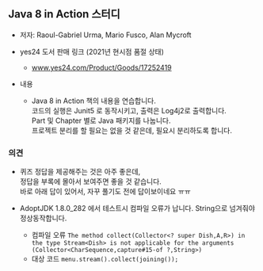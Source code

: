 ## Java 8 in Action 스터디
* 저자: Raoul-Gabriel Urma, Mario Fusco, Alan Mycroft
* yes24 도서 판매 링크 (2021년 현시점 품절 상태)
    * www.yes24.com/Product/Goods/17252419

* 내용
    * Java 8 in Action 책의 내용을 연습합니다.<br>
    코드의 실행은 Junit5 로 동작시키고, 출력은 Log4j2로 출력합니다.<br>
    Part 및 Chapter 별로 Java 패키지를 나눕니다.<br>
    프로젝트 분리를 할 필요는 없을 것 같은데, 필요시 분리하도록 합니다.
    
### 의견
* 퀴즈 정답을 제공해주는 것은 아주 좋은데,<br>정답을 부록에 몰아서 보여주면 좋을 것 같습니다.<br>바로 아래 답이 있어서, 자꾸 풀기도 전에 답이보이네요 ㅠㅠ

* AdoptJDK 1.8.0_282 에서 테스트시 컴파일 오류가 납니다. String으로 넘겨줘야 정상동작합니다.<br>
	* 컴파일 오류
	`The method collect(Collector<? super Dish,A,R>) in the type Stream<Dish> is not applicable for the arguments (Collector<CharSequence,capture#15-of ?,String>)` 	
	* 대상 코드
	`menu.stream().collect(joining());`
